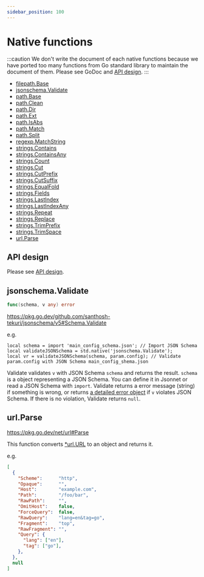 ```yaml
---
sidebar_position: 100
---
```


# Native functions

:::caution
We don't write the document of each native functions because we have ported too many functions from Go standard library to maintain the document of them.
Please see GoDoc and [API design](https://github.com/lintnet/go-jsonnet-native-functions?tab=readme-ov-file#api-design).
:::

- [filepath.Base](https://pkg.go.dev/path/filepath#Base)
- [jsonschema.Validate](#jsonschemavalidate)
- [path.Base](https://pkg.go.dev/path#Base)
- [path.Clean](https://pkg.go.dev/path#Clean)
- [path.Dir](https://pkg.go.dev/path#Dir)
- [path.Ext](https://pkg.go.dev/path#Ext)
- [path.IsAbs](https://pkg.go.dev/path#IsAbs)
- [path.Match](https://pkg.go.dev/path#Match)
- [path.Split](https://pkg.go.dev/path#Split)
- [regexp.MatchString](https://pkg.go.dev/regexp#MatchString)
- [strings.Contains](https://pkg.go.dev/strings#Contains)
- [strings.ContainsAny](https://pkg.go.dev/strings#ContainsAny)
- [strings.Count](https://pkg.go.dev/strings#Count)
- [strings.Cut](https://pkg.go.dev/strings#Cut)
- [strings.CutPrefix](https://pkg.go.dev/strings#CutPrefix)
- [strings.CutSuffix](https://pkg.go.dev/strings#CutSuffix)
- [strings.EqualFold](https://pkg.go.dev/strings#EqualFold)
- [strings.Fields](https://pkg.go.dev/strings#Fields)
- [strings.LastIndex](https://pkg.go.dev/strings#LastIndex)
- [strings.LastIndexAny](https://pkg.go.dev/strings#LastIndexAny)
- [strings.Repeat](https://pkg.go.dev/strings#Repeat)
- [strings.Replace](https://pkg.go.dev/strings#Replace)
- [strings.TrimPrefix](https://pkg.go.dev/strings#TrimPrefix)
- [strings.TrimSpace](https://pkg.go.dev/strings#TrimSpace)
- [url.Parse](#urlparse)

## API design

Please see [API design](https://github.com/lintnet/go-jsonnet-native-functions?tab=readme-ov-file#api-design).

## jsonschema.Validate

```go
func(schema, v any) error
```

https://pkg.go.dev/github.com/santhosh-tekuri/jsonschema/v5#Schema.Validate

e.g.

```jsonnet
local schema = import 'main_config_schema.json'; // Import JSON Schema
local validateJSONSchema = std.native('jsonschema.Validate');
local vr = validateJSONSchema(schema, param.config); // Validate param.config with JSON Schema main_config_shema.json
```

Validate validates `v` with JSON Schema `schema` and returns the result.
`schema` is a object representing a JSON Schema. You can define it in Jsonnet or read a JSON Schema with `import`.
Validate returns a error message (string) if something is wrong, or returns [a detailed error object](https://pkg.go.dev/github.com/santhosh-tekuri/jsonschema/v5#Detailed) if `v` violates JSON Schema.
If there is no violation, Validate returns `null`.

## url.Parse

https://pkg.go.dev/net/url#Parse

This function converts [*url.URL](https://pkg.go.dev/net/url#URL) to an object and returns it.

e.g.

```json
[
  {
    "Scheme":      "http",
    "Opaque":      "",
    "Host":        "example.com",
    "Path":        "/foo/bar",
    "RawPath":     "",
    "OmitHost":    false,
    "ForceQuery":  false,
    "RawQuery":    "lang=en&tag=go",
    "Fragment":    "top",
    "RawFragment": "",
    "Query": {
      "lang": ["en"],
      "tag": ["go"],
    },
  },
  null
]
```
